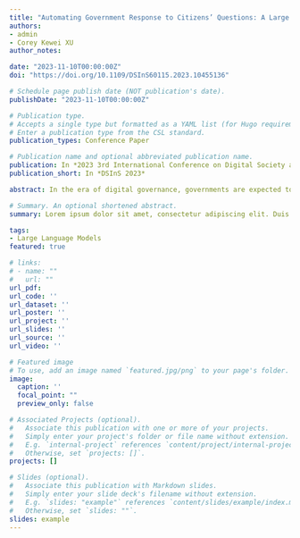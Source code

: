 ```yaml
---
title: "Automating Government Response to Citizens’ Questions: A Large Language Model-Based Question-Answering Guidance Generation System"
authors:
- admin
- Corey Kewei XU
author_notes:

date: "2023-11-10T00:00:00Z"
doi: "https://doi.org/10.1109/DSInS60115.2023.10455136"

# Schedule page publish date (NOT publication's date).
publishDate: "2023-11-10T00:00:00Z"

# Publication type.
# Accepts a single type but formatted as a YAML list (for Hugo requirements).
# Enter a publication type from the CSL standard.
publication_types: Conference Paper

# Publication name and optional abbreviated publication name.
publication: In *2023 3rd International Conference on Digital Society and Intelligent Systems*
publication_short: In *DSInS 2023*

abstract: In the era of digital governance, governments are expected to respond to citizens’ inquiries timely and effectively. Nevertheless, government agencies find it increasingly difficult to cope with an unprecedented volume of citizens’ inquiries on diverse issues. Governments are calling for a more effective and intelligent question-answering (QA) system to generate responses to citizens’ inquiries. However, the existing QA systems in governments are primarily operated by human agents, with limited assistance from AI algorithms. The application of advanced large language models (LLMs) in digital governments holds promise to addressing citizens’ requests in an automatic and effective manner. LLMs can enhance the efficiency and intelligence of government-citizen interactions, offering nuanced and human-like answers to diverse citizen inquiries. Nevertheless, existing LLMs-based all-purpose GPT application has limited understanding of professional expressions in the government domain and are unable to effectively respond like public officials. This study tries to build a QA guidance system specialized in government affairs based on LLMs and historical citizen question vector databases. After inputting a new question, the system can generate practically effective exemplary responses for government staff to reference when answering citizens’ new questions. This system shows better performance than baseline models and improves the efficiency and accuracy of digital governments when answering citizens’ questions.

# Summary. An optional shortened abstract.
summary: Lorem ipsum dolor sit amet, consectetur adipiscing elit. Duis posuere tellus ac convallis placerat. Proin tincidunt magna sed ex sollicitudin condimentum.

tags:
- Large Language Models
featured: true

# links:
# - name: ""
#   url: ""
url_pdf: 
url_code: ''
url_dataset: ''
url_poster: ''
url_project: ''
url_slides: ''
url_source: ''
url_video: ''

# Featured image
# To use, add an image named `featured.jpg/png` to your page's folder. 
image:
  caption: ''
  focal_point: ""
  preview_only: false

# Associated Projects (optional).
#   Associate this publication with one or more of your projects.
#   Simply enter your project's folder or file name without extension.
#   E.g. `internal-project` references `content/project/internal-project/index.md`.
#   Otherwise, set `projects: []`.
projects: []

# Slides (optional).
#   Associate this publication with Markdown slides.
#   Simply enter your slide deck's filename without extension.
#   E.g. `slides: "example"` references `content/slides/example/index.md`.
#   Otherwise, set `slides: ""`.
slides: example
---
```


